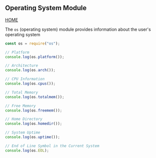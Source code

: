 ## Operating System Module

[HOME](../../README.md)

The `os` (operating system) module provides information about the user's operating system

```js
const os = require("os");

// Platform
console.log(os.platform());

// Architecture
console.log(os.arch());

// CPU Information
console.log(os.cpus());

// Total Memory
console.log(os.totalmem());

// Free Memory
console.log(os.freemem());

// Home Directory
console.log(os.homedir());

// System Uptime
console.log(os.uptime());

// End of Line Symbol in the Current System
console.log(os.EOL);
```
